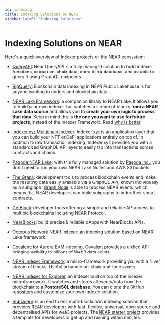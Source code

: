 ```yaml
---
id: indexing
title: Indexing Solutions on NEAR
sidebar_label: "Indexing Solutions"
---
```


# Indexing Solutions on NEAR

Here's a quick overview of Indexer projects on the NEAR ecosystem:

- [QueryAPI](../2.build/6.data-infrastructure/query-api/intro.md): Near QueryAPI is a fully managed solution to build indexer functions, extract on-chain data, store it in a database, and be able to query it using GraphQL endpoints.

- [BigQuery](../2.build/6.data-infrastructure/big-query.md): Blockchain data indexing in NEAR Public Lakehouse is for anyone wanting to understand blockchain data.

- [NEAR Lake Framework](../2.build/6.data-infrastructure/lake-framework/near-lake.md): a companion library to NEAR Lake. It allows you to build your own indexer that watches a stream of blocks **from a NEAR Lake data source** and allows you to **create your own logic to process that data**. Keep in mind this is **the one you want to use for future projects**, instead of the Indexer Framework. Read [why is better](https://docs.near.org/concepts/advanced/near-indexer-framework#why-is-it-better-than-near-indexer-framework).

- [Indexer.xyz Multichain Indexer](https://indexer.xyz/): Indexer.xyz is an application layer that you can build your NFT or DeFi applications entirely on top of. In addition to raw transaction indexing, Indexer.xyz provides you with a standardized GraphQL API layer to easily tap into transactions across contracts and chains.

- [Pagoda NEAR Lake](https://docs.pagoda.co/near-lake): with this fully managed solution by [Pagoda Inc.](https://pagoda.co), you don't need to run your own NEAR Lake Nodes and AWS S3 buckets.

- [The Graph](https://thegraph.com/docs/en/cookbook/near/): development tools to process blockchain events and make the resulting data easily available via a GraphQL API, known individually as a subgraph. [Graph Node](https://github.com/graphprotocol/graph-node) is able to process NEAR events, which means that NEAR developers can build subgraphs to index their smart contracts.

- [GetBlock](https://getblock.io/explorers/near/blocks/): developer tools offering a simple and reliable API access to multiple blockchains including NEAR Protocol.

- [NearBlocks](https://api.nearblocks.io/api-docs/#/): build precise & reliable dApps with NearBlocks APIs.

- [Octopus Network NEAR Indexer](https://github.com/octopus-network/octopus-near-indexer-s3): an indexing solution based on NEAR Lake framework.

- [Covalent](https://www.covalenthq.com/docs/networks/aurora/): for [Aurora EVM](https://aurora.dev/) indexing, Covalent provides a unified API bringing visibility to billions of Web3 data points.

- [NEAR Indexer Framework](https://docs.near.org/concepts/advanced/near-indexer-framework): a micro-framework providing you with a "live" stream of blocks. Useful to handle on-chain real-time `events`.

- [NEAR Indexer for Explorer](https://docs.near.org/tools/indexer-for-explorer): an indexer built on top of the indexer microframework. It watches and stores all events/data from the blockchain to a **PostgreSQL database**. You can clone the [GitHub repository](https://github.com/near/near-indexer-for-explorer) and customize your own indexer solution.

- [SubQuery](https://academy.subquery.network/quickstart/quickstart_chains/near.html): is an end to end multi-blockchain indexing solution that provides NEAR developers with fast, flexible, universal, open source and decentralised APIs for web3 projects. The [NEAR starter project](https://github.com/subquery/near-subql-starter/tree/main/Near/near-starter) provides a template for developers to get up and running within minutes.
